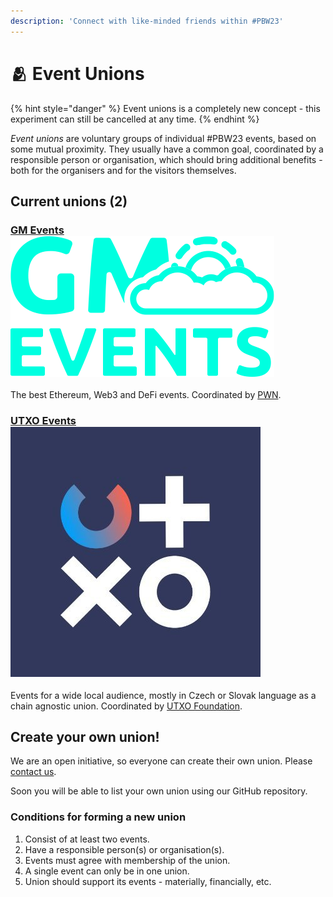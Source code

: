 ```yaml
---
description: 'Connect with like-minded friends within #PBW23'
---
```


# 🫂 Event Unions

{% hint style="danger" %}
Event unions is a completely new concept - this experiment can still be cancelled at any time.
{% endhint %}

_Event unions_ are voluntary groups of individual #PBW23 events, based on some mutual proximity. They usually have a common goal, coordinated by a responsible person or organisation, which should bring additional benefits - both for the organisers and for the visitors themselves.

## Current unions (2)

### [GM Events](https://gm.events/) <img src="../.gitbook/assets/logo_gm_events.png" alt="" data-size="line">

The best Ethereum, Web3 and DeFi events. Coordinated by [PWN](https://pwn.xyz/).

### [UTXO Events](https://utxo.events) <img src="../.gitbook/assets/Z_fQwr0r_400x400.jpg" alt="" data-size="line">&#x20;

Events for a wide local audience, mostly in Czech or Slovak language as a chain agnostic union. Coordinated by [UTXO Foundation](https://utxo.foundation/).

## Create your own union!

We are an open initiative, so everyone can create their own union. Please [contact us](../contact-us.md).

Soon you will be able to list your own union using our GitHub repository.

### Conditions for forming a new union

1. Consist of at least two events.
2. Have a responsible person(s) or organisation(s).
3. Events must agree with membership of the union.
4. A single event can only be in one union.
5. Union should support its events - materially, financially, etc.
